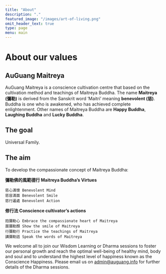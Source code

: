 ```yaml
---
title: "About"
description: "."
featured_image: "/images/art-of-living.png"
omit_header_text: true
type: page
menu: main
---
```


# About our values

## AuGuang Maitreya

AuGuang Maitreya is a conscience cultivation centre that based on the cultivation method and teachings of Maitreya Buddha. The name **Maitreya (彌勒)** is derived from the Sanskrit word ‘Maitri’ meaning **benevolent (慈)**. Buddha is one who is awakened, who has achieved complete enlightenment. Other names of Maitreya Buddha are **Happy Buddha**, **Laughing Buddha** and **Lucky Buddha**.

## The goal

Universal Family.

## The aim

To develop the compassionate concept of Maitreya Buddha:

**彌勒佛的風範德行 Maitreya Buddha’s Virtues**

    慈心滿懷 Benevolent Mind
    慈容滿面 Benevolent Smile
    慈行遍處 Benevolent Action

**修行法 Conscience cultivator’s actions**

    抱彌勒心 Embrace the compassionate heart of Maitreya
    展彌勒顏 Show the smile of Maitreya
    行彌勒行 Practice the teachings of Maitreya
    講彌勒話 Speak the words of Maitreya

We welcome all to join our Wisdom Learning or Dharma sessions to foster our personal growth and reach the optimal well-being of healthy mind, body and soul and to understand the highest level of happiness known as the Conscience Happiness. Please email us on admin@auguang.info for further details of the Dharma sessions.
